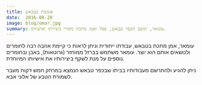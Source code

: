 ```yaml
---
title: אומנות בטבאש
date:  2016-08-20
image: blog/omar.jpg
summary: עומאר, תושב הכפר טבאש, פסל ואמן מתכת מקורי ביצירתו ואישיותו.
---
```

עומאר, אמן מתכת בטבאש, עבודתו ייחודית וניתן לראות כי קיימת  אהבה רבה לחומרים ולנושאים אותם הוא יוצר. עומאר משתמש בברזל ממוחזר (גרוטאות), באבן ובחומרים נוספים על מנת לשקף ביצירותיו את אישיותו המיוחדת.

ניתן להגיע ולהתרשם מעבודותיו בביתו שבכפר טבאש הנמצא במרחק חמש דקות מעבר לשמורת הטבע של אלוני אבא.
